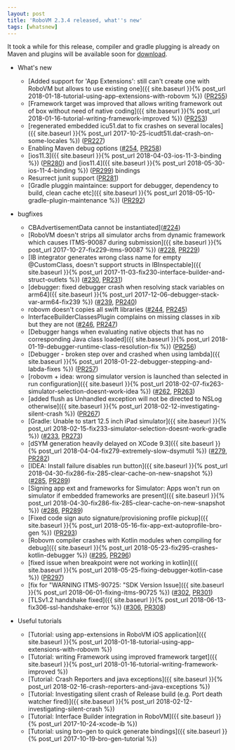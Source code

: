 ```yaml
---
layout: post
title: 'RoboVM 2.3.4 released, what''s new'
tags: [whatsnew]
---
```

It took a while for this release, compiler and gradle plugging is already on Maven and plugins will be available soon for [download](http://robovm.mobidevelop.com/downloads/releases/idea/).  


* What's new
    - [Added support for 'App Extensions': still can't create one with RoboVM but allows to use existing one]({{ site.baseurl }}{% post_url 2018-01-18-tutorial-using-app-extensions-with-robovm %}) ([PR255](https://github.com/MobiVM/robovm/pull/255))
    - [Framework target was improved that allows writing framework out of box without need of native coding]({{ site.baseurl }}{% post_url 2018-01-16-tutorial-writing-framework-improved %}) ([PR253](https://github.com/MobiVM/robovm/pull/253))
    - [regenerated embedded icu51.dat to fix crashes on several locales]({{ site.baseurl }}{% post_url 2017-10-25-icudt51l.dat-crash-on-some-locales %}) ([PR227](https://github.com/MobiVM/robovm/pull/227))
    - Enabling Maven debug options ([#254](https://github.com/MobiVM/robovm/issues/254), [PR258](https://github.com/MobiVM/robovm/pull/258))
    - [ios11.3]({{ site.baseurl }}{% post_url 2018-04-03-ios-11-3-binding %}) ([PR280](https://github.com/MobiVM/robovm/pull/280)) and [ios11.4]({{ site.baseurl }}{% post_url 2018-05-30-ios-11-4-binding %}) ([PR299](https://github.com/MobiVM/robovm/pull/299)) bindings
    - Resurrect junit support ([PR281](https://github.com/MobiVM/robovm/pull/281))
    - [Gradle pluggin maintaince: support for debugger, dependency to build, clean cache etc]({{ site.baseurl }}{% post_url 2018-05-10-gradle-plugin-maintenance %}) ([PR292](https://github.com/MobiVM/robovm/pull/292))


* bugfixes
    - CBAdvertisementData cannot be instantiated]([#224](https://github.com/MobiVM/robovm/issues/224))
    - [RoboVM doesn't strips all simulator archs from dynamic framework which causes ITMS-90087 during submission]({{ site.baseurl }}{% post_url 2017-10-27-fix229-itms-90087 %}) ([#228](https://github.com/MobiVM/robovm/issues/228), [PR229](https://github.com/MobiVM/robovm/pull/229))
    - [IB integrator generates wrong class name for empty @CustomClass, doesn't support structs in IBInspectable]({{ site.baseurl }}{% post_url 2017-11-03-fix230-interface-builder-and-struct-outlets %}) ([#230](https://github.com/MobiVM/robovm/issues/230), [PR231](https://github.com/MobiVM/robovm/pull/231))
    - [debugger: fixed debugger crash when resolving stack variables on arm64]({{ site.baseurl }}{% post_url 2017-12-06-debugger-stack-var-arm64-fix239 %}) ([#239](https://github.com/MobiVM/robovm/issues/239), [PR240](https://github.com/MobiVM/robovm/pull/240))
    - robovm doesn't copies all swift libraries ([#244](https://github.com/MobiVM/robovm/issues/244), [PR245](https://github.com/MobiVM/robovm/pull/245))
    - InterfaceBuilderClassesPlugin complains on missing classes in xib but they are not ([#246](https://github.com/MobiVM/robovm/issues/246), [PR247](https://github.com/MobiVM/robovm/pull/247))
    - [Debugger hangs when evaluating native objects that has no corresponding Java class loaded]({{ site.baseurl }}{% post_url 2018-01-19-debugger-runtime-class-resolution-fix %}) ([PR256](https://github.com/MobiVM/robovm/pull/256))
    - [Debugger - broken step over and crashed when using lambda]({{ site.baseurl }}{% post_url 2018-01-22-debugger-stepping-and-labda-fixes %}) ([PR257](https://github.com/MobiVM/robovm/pull/257))
    - [robovm + idea: wrong simulator version is launched than selected in run configuration]({{ site.baseurl }}{% post_url 2018-02-07-fix263-simulator-selection-doesnt-work-idea %}) ([#262](https://github.com/MobiVM/robovm/issues/262), [PR263](https://github.com/MobiVM/robovm/pull/263))
    - [added flush as Unhandled exception will not be directed to NSLog otherwise]({{ site.baseurl }}{% post_url 2018-02-12-investigating-silent-crash %}) ([PR267](https://github.com/MobiVM/robovm/pull/267))
    - [Gradle: Unable to start 12.5 inch iPad simulator]({{ site.baseurl }}{% post_url 2018-02-15-fix233-simulator-selection-doesnt-work-gradle %}) ([#233](https://github.com/MobiVM/robovm/issues/233), [PR273](https://github.com/MobiVM/robovm/pull/273))
    - [dSYM generation heavily delayed on XCode 9.3]({{ site.baseurl }}{% post_url 2018-04-04-fix279-extremely-slow-dsymutil %}) ([#279](https://github.com/MobiVM/robovm/issues/279), [PR282](https://github.com/MobiVM/robovm/pull/282))
    - [IDEA: Install failure disables run button]({{ site.baseurl }}{% post_url 2018-04-30-fix286-fix-285-clear-cache-on-new-snapshot %}) ([#285](https://github.com/MobiVM/robovm/issues/285), [PR289](https://github.com/MobiVM/robovm/pull/289))
    - [Signing app ext and frameworks for Simulator: Apps won't run on simulator if embedded frameworks are present]({{ site.baseurl }}{% post_url 2018-04-30-fix286-fix-285-clear-cache-on-new-snapshot %}) ([#286](https://github.com/MobiVM/robovm/issues/286), [PR289](https://github.com/MobiVM/robovm/pull/289))
    - [Fixed code sign auto signature/provisioning profile pickup]({{ site.baseurl }}{% post_url 2018-05-16-fix-app-ext-autoprofile-bro-gen %}) ([PR293](https://github.com/MobiVM/robovm/pull/293))
    - [Robovm compiler crashes with Kotlin modules when compiling for debug]({{ site.baseurl }}{% post_url 2018-05-23-fix295-crashes-kotlin-debugger %}) ([#295](https://github.com/MobiVM/robovm/issues/295), [PR296](https://github.com/MobiVM/robovm/pull/296))
    - [fixed issue when breakpoint were not working in kotlin]({{ site.baseurl }}{% post_url 2018-05-25-fixing-debugger-kotlin-case %})  ([PR297](https://github.com/MobiVM/robovm/pull/297))
    - [fix for "WARNING ITMS-90725: "SDK Version Issue]({{ site.baseurl }}{% post_url 2018-06-01-fixing-itms-90725 %}) ([#302](https://github.com/MobiVM/robovm/issues/302), [PR301](https://github.com/MobiVM/robovm/pull/301))
    - [TLSv1.2 handshake fixed]({{ site.baseurl }}{% post_url 2018-06-13-fix306-ssl-handshake-error %}) ([#306](https://github.com/MobiVM/robovm/issues/306), [PR308](https://github.com/MobiVM/robovm/pull/308))

* Useful tutorials
    - [Tutorial: using app-extensions in RoboVM iOS application]({{ site.baseurl }}{% post_url 2018-01-18-tutorial-using-app-extensions-with-robovm %})
    - [Tutorial: writing Framework using improved framework target]({{ site.baseurl }}{% post_url 2018-01-16-tutorial-writing-framework-improved %})
    - [Tutorial: Crash Reporters and java exceptions]({{ site.baseurl }}{% post_url 2018-02-16-crash-reporters-and-java-exceptions %})
    - [Tutorial: Investigating silent crash of Release build (e.g. Port death watcher fired)]({{ site.baseurl }}{% post_url 2018-02-12-investigating-silent-crash %})
    - [Tutorial: Interface Builder integration in RoboVM]({{ site.baseurl }}{% post_url 2017-10-24-xcode-ib %})
    - [Tutorial: using bro-gen to quick generate bindings]({{ site.baseurl }}{% post_url 2017-10-19-bro-gen-tutorial %})
